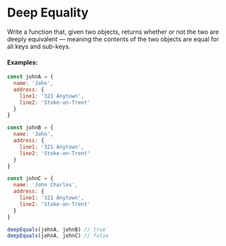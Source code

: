 # Deep Equality

Write a function that, given two objects, returns whether or not the two are deeply equivalent — meaning the contents of the two objects are equal for all keys and sub-keys.

#### Examples:

```js
const johnA = {
  name: 'John',
  address: {
    line1: '321 Anytown',
    line2: 'Stoke-on-Trent'
  }
}

const johnB = {
  name: 'John',
  address: {
    line1: '321 Anytown',
    line2: 'Stoke-on-Trent'
  }
}

const johnC = {
  name: 'John Charles',
  address: {
    line1: '321 Anytown',
    line2: 'Stoke-on-Trent'
  }
}

deepEquals(johnA, johnB) // true
deepEquals(johnA, johnC) // false
```